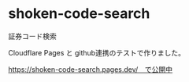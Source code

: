 # shoken-code-search
証券コード検索

Cloudflare Pages と github連携のテストで作りました。

https://shoken-code-search.pages.dev/　で公開中

